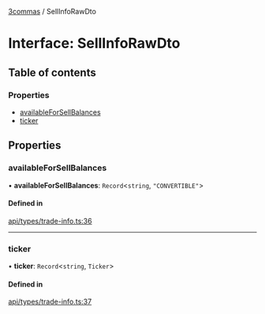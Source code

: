 [3commas](../README.md) / SellInfoRawDto

# Interface: SellInfoRawDto

## Table of contents

### Properties

- [availableForSellBalances](SellInfoRawDto.md#availableforsellbalances)
- [ticker](SellInfoRawDto.md#ticker)

## Properties

### availableForSellBalances

• **availableForSellBalances**: `Record`\<`string`, ``"CONVERTIBLE"``\>

#### Defined in

[api/types/trade-info.ts:36](https://github.com/ozum/3commas/blob/b3896a3/src/api/types/trade-info.ts#L36)

___

### ticker

• **ticker**: `Record`\<`string`, `Ticker`\>

#### Defined in

[api/types/trade-info.ts:37](https://github.com/ozum/3commas/blob/b3896a3/src/api/types/trade-info.ts#L37)
